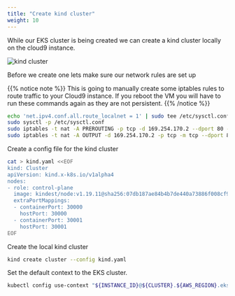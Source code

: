 ```yaml
---
title: "Create kind cluster"
weight: 10
---
```


While our EKS cluster is being created we can create a kind cluster locally on the cloud9 instance.

![kind cluster](/images/migrate_to_eks/create-kind-cluster.png)

Before we create one lets make sure our network rules are set up

{{% notice note %}}
This is going to manually create some iptables rules to route traffic to your Cloud9 instance.
If you reboot the VM you will have to run these commands again as they are not persistent.
{{% /notice %}}

```bash
echo 'net.ipv4.conf.all.route_localnet = 1' | sudo tee /etc/sysctl.conf
sudo sysctl -p /etc/sysctl.conf
sudo iptables -t nat -A PREROUTING -p tcp -d 169.254.170.2 --dport 80 -j DNAT --to-destination 127.0.0.1:51679
sudo iptables -t nat -A OUTPUT -d 169.254.170.2 -p tcp -m tcp --dport 80 -j REDIRECT --to-ports 51679
```

Create a config file for the kind cluster

```bash
cat > kind.yaml <<EOF
kind: Cluster
apiVersion: kind.x-k8s.io/v1alpha4
nodes:
- role: control-plane
  image: kindest/node:v1.19.11@sha256:07db187ae84b4b7de440a73886f008cf903fcf5764ba8106a9fd5243d6f32729
  extraPortMappings:
  - containerPort: 30000
    hostPort: 30000
  - containerPort: 30001
    hostPort: 30001
EOF
```

Create the local kind cluster

```bash
kind create cluster --config kind.yaml
```

Set the default context to the EKS cluster.

```bash
kubectl config use-context "${INSTANCE_ID}@${CLUSTER}.${AWS_REGION}.eksctl.io"
```
